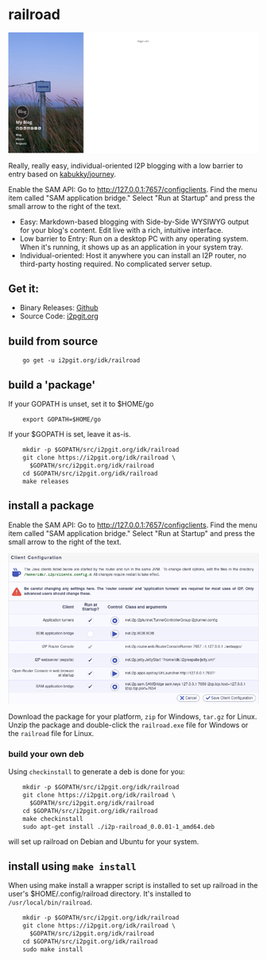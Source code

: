 # railroad

![Journey](journey.png)

Really, really easy, individual-oriented I2P blogging with a low barrier to
entry based on [kabukky/journey](github.com/kabukky/journey).

Enable the SAM API: Go to http://127.0.0.1:7657/configclients. Find the menu
item called "SAM application bridge." Select "Run at Startup" and press the small
arrow to the right of the text.

 - Easy: Markdown-based blogging with Side-by-Side WYSIWYG output for your
  blog's content. Edit live with a rich, intuitive interface.
 - Low barrier to Entry: Run on a desktop PC with any operating system. When
  it's running, it shows up as an application in your system tray.
 - Individual-oriented: Host it anywhere you can install an I2P router, no
  third-party hosting required. No complicated server setup.

## Get it:

 - Binary Releases: [Github](https://github.com/eyedeekay/railroad/releases)
 - Source Code: [i2pgit.org](https://i2pgit.org/idk/railroad)

## build from source

        go get -u i2pgit.org/idk/railroad

## build a 'package'

If your GOPATH is unset, set it to $HOME/go

        export GOPATH=$HOME/go

If your $GOPATH is set, leave it as-is.

        mkdir -p $GOPATH/src/i2pgit.org/idk/railroad
        git clone https://i2pgit.org/idk/railroad \
          $GOPATH/src/i2pgit.org/idk/railroad
        cd $GOPATH/src/i2pgit.org/idk/railroad
        make releases

## install a package

Enable the SAM API: Go to http://127.0.0.1:7657/configclients. Find the menu
item called "SAM application bridge." Select "Run at Startup" and press the small
arrow to the right of the text.

![SAM API Screenshot](configclients.png)

Download the package for your platform, `zip` for Windows, `tar.gz` for Linux.
Unzip the package and double-click the `railroad.exe` file for Windows or the
`railroad` file for Linux.

### build your own deb

Using `checkinstall` to generate a deb is done for you:

        mkdir -p $GOPATH/src/i2pgit.org/idk/railroad
        git clone https://i2pgit.org/idk/railroad \
          $GOPATH/src/i2pgit.org/idk/railroad
        cd $GOPATH/src/i2pgit.org/idk/railroad
        make checkinstall
        sudo apt-get install ./i2p-railroad_0.0.01-1_amd64.deb

will set up railroad on Debian and Ubuntu for your system.

## install using `make install`

When using make install a wrapper script is installed to set up railroad in
the user's $HOME/.config/railroad directory. It's installed to
`/usr/local/bin/railroad`.

        mkdir -p $GOPATH/src/i2pgit.org/idk/railroad
        git clone https://i2pgit.org/idk/railroad \
          $GOPATH/src/i2pgit.org/idk/railroad
        cd $GOPATH/src/i2pgit.org/idk/railroad
        sudo make install